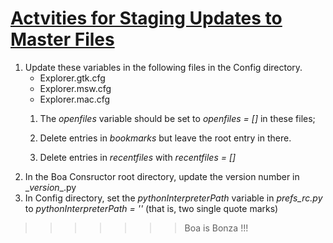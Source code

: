 # <u>Actvities for Staging Updates to Master Files</u>

1. Update these variables in the following files in the Config directory.
   - Explorer.gtk.cfg
   - Explorer.msw.cfg
   - Explorer.mac.cfg
   1. The _openfiles_ variable should be set to _openfiles = []_ in these files;

   2. Delete entries in _bookmarks_ but leave the root entry in there.

   3. Delete entries in _recentfiles_ with _recentfiles = []_
4. In the Boa Consructor root directory, update the version number in \__version__.py
5. In Config directory, set the _pythonInterpreterPath_ variable in _prefs_rc.py_ to _pythonInterpreterPath = ''_ (that is, two single quote marks)
>>>>>>> Boa is Bonza !!!
